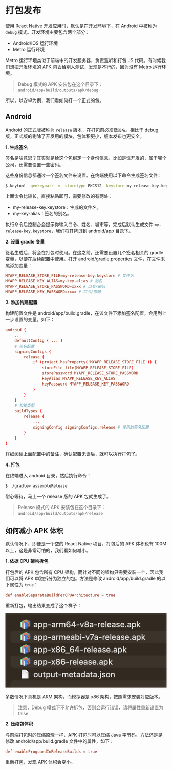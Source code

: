 # 打包发布

使用 React Native 开发应用时，默认是在开发环境下，在 Android 中被称为 `debug` 模式。开发环境主要包含两个部分：

- Android/IOS 运行环境
- Metro 运行环境

Metro 运行环境类似于前端中的开发服务器，负责监听和打包 JS 代码。有时候我们想把开发环境的 APK 包丢给别人测试，发现是不行的，因为没有 Metro 运行环境。

> Debug 模式的 APK 安装包在这个目录下：`android/app/build/outputs/apk/debug`

所以，以安卓为例，我们看如何打一个正式的包。

## Android

Android 的正式版被称为 `release` 版本，在打包前必须做`签名`。相比于 debug 版，正式版的剔除了开发用的模块，包体积更小，版本发布也更安全。

**1. 生成签名**

签名是啥意思？其实就是给这个包绑定一个身份信息，比如是谁开发的，属于哪个公司，还需要设置一些密码。

这些身份信息都通过一个签名文件来设置。在终端使用以下命令生成签名文件：

```sh
$ keytool -genkeypair -v -storetype PKCS12 -keystore my-release-key.keystore -alias my-key-alias -keyalg RSA -keysize 2048 -validity 10000
```

上面命令比较长，直接粘贴即可，需要修改的有两处：

- my-release-key.keystore：生成的文件名。
- my-key-alias：签名的别名。

执行命令后控制台会提示你输入口令、姓名、城市等，完成后默认生成文件 `my-release-key.keystore`，我们将其拷贝到 android/app 目录下。

**2. 设置 gradle 变量**

签名生成后，将会在打包时使用。在这之前，还需要设置几个签名相关的 gradle 变量，以便在后续配置中使用。打开 android/gradle.properties 文件，在文件末尾添加变量：

```conf
MYAPP_RELEASE_STORE_FILE=my-release-key.keystore # 文件名
MYAPP_RELEASE_KEY_ALIAS=my-key-alias # 别名
MYAPP_RELEASE_STORE_PASSWORD=xxxx # 口令/密码
MYAPP_RELEASE_KEY_PASSWORD=xxxx # 口令/密码
```

**3. 添加构建配置**

构建配置文件是 android/app/build.gradle，在该文件下添加签名配置，会用到上一步设置的变量。如下：

```conf
android {
    ...
    defaultConfig { ... }
    # 签名配置
    signingConfigs {
        release {
            if (project.hasProperty('MYAPP_RELEASE_STORE_FILE')) {
                storeFile file(MYAPP_RELEASE_STORE_FILE)
                storePassword MYAPP_RELEASE_STORE_PASSWORD
                keyAlias MYAPP_RELEASE_KEY_ALIAS
                keyPassword MYAPP_RELEASE_KEY_PASSWORD
            }
        }
    }
    # 构建类型
    buildTypes {
        release {
            ...
            signingConfig signingConfigs.release # 使用的签名配置
        }
    }
}
```

仔细阅读上面配置中的备注，确认配置无误后，就可以执行打包了。

**4. 打包**

在终端进入 android 目录，然后执行命令：

```sh
$ ./gradlew assembleRelease
```

耐心等待，马上一个 release 版的 APK 包就生成了。

> Release 模式的 APK 安装包在这个目录下：`android/app/build/outputs/apk/release`

## 如何减小 APK 体积

默认情况下，即便是一个空的 React Native 项目，打包后的 APK 体积也有 100M 以上，这是非常可怕的，我们看如何减小。

**1. 依据 CPU 架构拆包**

打包后的 APK 包含所有 CPU 架构，而针对不同的架构只需要安装一个，因此我们可以将 APK 单独拆分为独立的包。方法是修改 android/app/build.gradle 的以下属性为 `true`：

```conf
def enableSeparateBuildPerCPUArchitecture = true
```

重新打包，输出结果变成了这个样子：

![](./images/2023-03-22-06-14-34.png)

多数情况下真机是 ARM 架构，而模拟器是 x86 架构，按照需求安装对应版本。

> 注意，Debug 模式下不允许拆包，否则会运行错误，请将属性重新设置为 false

**2. 压缩包体积**

与前端打包时的压缩原理一样，APK 打包时可以压缩 Java 字节码。方法还是是修改 android/app/build.gradle 文件中的属性，如下：

```conf
def enableProguardInReleaseBuilds = true
```

重新打包，发现 APK 体积会变小。
